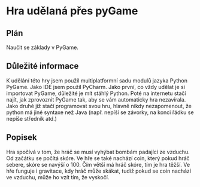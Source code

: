 # Hra udělaná přes pyGame

## Plán
Naučit se základy v PyGame.
## Důležité informace
K udělání této hry jsem použil multiplatformní sadu modulů jazyka Python PyGame.
Jako IDE jsem použil PyCharm.
Jako první, co vždy udělat je si importovat PyGame, důležité je mít stáhlý Python. Poté na internetu stačí najít, jak zprovoznit PyGame tak, aby se vám automaticky hra nezavírala.
Jako druhé již stačí programovat svou hru, hlavně nikdy nezapomenout, že python má jiné syntaxe než Java (např. nepíší se závorky, na konci řádku se nepíše středník atd.)

## Popisek
Hra spočívá v tom, že hráč se musí vyhýbat bombám padající ze vzduchu. Od začátku se počítá skóre. Ve hře se také nachází coin, který pokud hráč sebere, skóre se navýší o 100. Čím větší má hráč skóre, tím je hra těžší. Ve hře funguje i gravitace, kdy hráč může skákat, tudíž pokud se coin nachází ve vzduchu, může ho vzít tím, že vyskočí.

